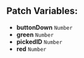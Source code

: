 ## Patch Variables:

* __buttonDown__ ```Number```
* __green__ ```Number```
* __pickedID__ ```Number```
* __red__ ```Number```

